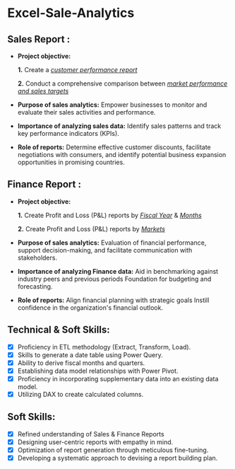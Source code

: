 # Excel-Sale-Analytics

## Sales Report :


- **Project objective:** 

    **1.** Create a _[customer performance report](https://github.com/himanc15/Excel-Sale-Analytics/blob/f031137eed6ea48a9cb2fe97c74e64b4719b0548/Customer%20Performance%20Report.pdf)_ 

    **2.** Conduct a comprehensive comparison between _[market performance and sales targets](https://github.com/himanc15/Excel-Sale-Analytics/blob/f031137eed6ea48a9cb2fe97c74e64b4719b0548/Market%20Performance%20vs%20Target%20Report.pdf)_

- **Purpose of sales analytics:** Empower businesses to monitor and evaluate their sales activities and performance.

- **Importance of analyzing sales data:** Identify sales patterns and track key performance indicators (KPIs).

- **Role of reports:** Determine effective customer discounts, facilitate negotiations with consumers, and identify potential business expansion opportunities in promising countries.


## Finance Report :

- **Project objective:** 

    **1.** Create Profit and Loss (P&L) reports by _[Fiscal Year](https://github.com/himanc15/Excel-Sale-Analytics/blob/f031137eed6ea48a9cb2fe97c74e64b4719b0548/P%26L%20Statement%20by%20Fiscal%20Year.pdf)_ & _[Months](https://github.com/himanc15/Excel-Sale-Analytics/blob/f031137eed6ea48a9cb2fe97c74e64b4719b0548/P%26L%20Statement%20by%20Months.pdf)_ 

   **2.** Create Profit and Loss (P&L) reports by _[Markets](https://github.com/himanc15/Excel-Sale-Analytics/blob/f031137eed6ea48a9cb2fe97c74e64b4719b0548/P%26L%20Statement%20by%20Markets.pdf)_

- **Purpose of sales analytics:** Evaluation of financial performance, support decision-making, and facilitate communication with stakeholders.

- **Importance of analyzing Finance data:** Aid in benchmarking against industry peers and previous periods Foundation for budgeting and forecasting.

- **Role of reports:** Align financial planning with strategic goals Instill confidence in the organization's financial outlook.


## Technical & Soft Skills:
- [x]	Proficiency in ETL methodology (Extract, Transform, Load).
- [x]	Skills to generate a date table using Power Query.
- [x]	Ability to derive fiscal months and quarters.
- [x]	Establishing data model relationships with Power Pivot.
- [x]	Proficiency in incorporating supplementary data into an existing data model.
- [x]	Utilizing DAX to create calculated columns.

## Soft Skills:
- [x]	Refined understanding of Sales & Finance Reports
- [x]	Designing user-centric reports with empathy in mind.
- [x]	Optimization of report generation through meticulous fine-tuning.
- [x]	Developing a systematic approach to devising a report building plan.
